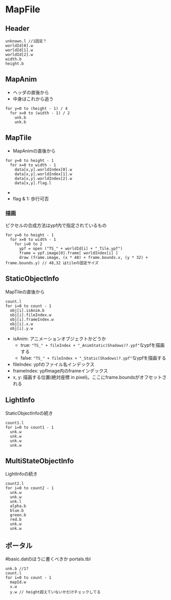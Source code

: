 # MapFile
## Header
```
unknown.l //1固定？
worldId[0].w
worldId[1].w
worldId[2].w
width.b
height.b
```

## MapAnim
* ヘッダの直後から
* 中身はこれから追う
```
for y=0 to (height - 1) / 4
  for x=0 to (width - 1) / 2
    unk.b
    unk.b
```

## MapTile
* MapAnimの直後から
```
for y=0 to height - 1
  for x=0 to width - 1
    data[x,y].worldIndex[0].w
    data[x,y].worldIndex[1].w
    data[x,y].worldIndex[2].w
    data[x,y].flag.l
```

- 
- flag & 1: 歩行可否

### 描画
ピクセルの合成方法はypf内で指定されているもの
```
for y=0 to height - 1
  for x=0 to width - 1
    for i=0 to 2
      ypf = open ("TS_" + worldId[i] + "_Tile.ypf")
      frame = ypf.image[0].frame[ worldIndex[i] ]
      draw (frame.image, (x * 48) + frame.bounds.x, (y * 32) + frame.bounds.y) // 48,32 はtileの固定サイズ
```

## StaticObjectInfo
MapTileの直後から

```
count.l
for i=0 to count - 1
  obj[i].isAnim.b
  obj[i].fileIndex.w
  obj[i].frameIndex.w
  obj[i].x.w
  obj[i].y.w
```
- isAnim: アニメーションオブジェクトかどうか
  - true: `"TS_" + fileIndex + "_AnimStatic(Shadows)?.ypf"`なypfを描画する
  - false: `"TS_" + fileIndex + "_Static(Shadows)?.ypf"`なypfを描画する
- fileIndex: ypfのファイル名インデックス
- frameIndex: ypfImage内のframeインデックス
- x, y: 描画する位置(絶対座標 in pixel)。ここにframe.boundsがオフセットされる

## LightInfo
StaticObjectInfoの続き
```
count1.l
for i=0 to count1 - 1
  unk.w
  unk.w
  unk.w
  unk.w
```

## MultiStateObjectInfo
LightInfoの続き
```
count2.l
for i=0 to count2 - 1
  unk.w
  unk.w
  unk.l
  alpha.b
  blue.b
  green.b
  red.b
  unk.w
  unk.w
```

## ポータル
\#basic.datのほうに書くべきか
portals.tbl
```
unk.b //1?
count.l
for i=0 to count - 1
  mapId.w
  x.w
  y.w // height超えていないかだけチェックしてる
```
